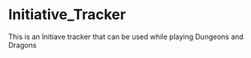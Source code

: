 # Initiative_Tracker
This is an Initiave tracker that can be used while playing Dungeons and Dragons
